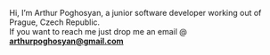 Hi, I’m Arthur Poghosyan, a junior software developer working out of Prague, Czech Republic. <br>
If you want to reach me just drop me an email @ <a href="mailto: arthur_pogosyan@msn.com"><strong>arthurpoghosyan@gmail.com</strong></a>
